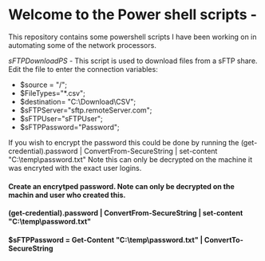# Welcome to the Power shell scripts - 
 This repository contains some powershell scripts I have been working on in automating some of the network processors.
 
   *sFTPDownloadPS* - This script is used to download files from a sFTP share. Edit the file to enter the connection variables:
  - $source = "/";
  -  $FileTypes="*.csv";
  -  $destination= "C:\Download\CSV";
  - $sFTPServer="sftp.remoteServer.com";
  - $sFTPUser="sFTPUser";
  - $sFTPPassword="Password";
   
   If you wish to encrypt the password this could be done by running the 
   (get-credential).password | ConvertFrom-SecureString | set-content "C:\temp\password.txt"
   Note this can only be decrypted on the machine it was encryted with the exact user logins.
   
#### Create an encrytped password. Note can only be decrypted on the machin and user who created this.
#### (get-credential).password | ConvertFrom-SecureString | set-content "C:\temp\password.txt"
#### $sFTPPassword = Get-Content "C:\temp\password.txt" | ConvertTo-SecureString
